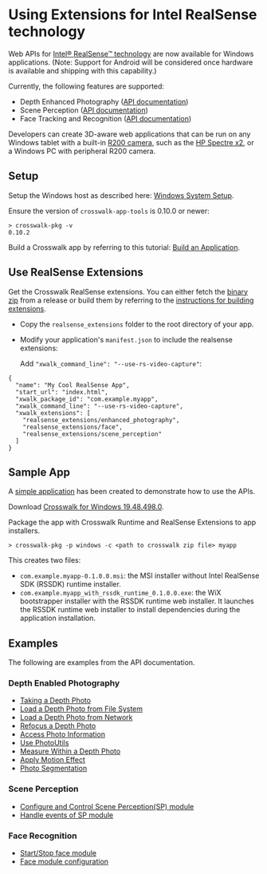 # Using Extensions for Intel RealSense technology

Web APIs for [Intel® RealSense™ technology](http://www.intel.com/realsense) are now available for Windows applications. (Note: Support for Android will be considered once hardware is available and shipping with this capability.)

Currently, the following features are supported:

* Depth Enhanced Photography ([API documentation](http://crosswalk-project.github.io/realsense-extensions-crosswalk/spec/depth-enabled-photography.html))
* Scene Perception ([API documentation](http://crosswalk-project.github.io/realsense-extensions-crosswalk/spec/scene-perception.html))
* Face Tracking and Recognition ([API documentation](http://crosswalk-project.github.io/realsense-extensions-crosswalk/spec/face.html))

Developers can create 3D-aware web applications that can be run on any Windows tablet with a built-in [R200 camera](https://software.intel.com/en-us/RealSense/R200Camera), such as the [HP Spectre x2](http://store.hp.com/us/en/ContentView?storeId=10151&langId=-1&catalogId=10051&eSpotName=new-detachable), or a Windows PC with peripheral R200 camera.

## Setup

Setup the Windows host as described here: [Windows System Setup](/documentation/windows/windows_host_setup.html).

Ensure the version of `crosswalk-app-tools` is 0.10.0 or newer:

    > crosswalk-pkg -v
	0.10.2

Build a Crosswalk app by referring to this tutorial: [Build an Application](https://crosswalk-project.org/documentation/windows/build_an_application.html).

## Use RealSense Extensions

Get the Crosswalk RealSense extensions. You can either fetch the [binary zip](https://github.com/crosswalk-project/realsense-extensions-crosswalk/releases/download/v19.6.0/realsense_extensions_v19.6.0.zip) from a release or build them by referring to the [instructions for building extensions](https://github.com/crosswalk-project/realsense-extensions-crosswalk/wiki/Dev-Instructions-for-Windows#building-extensions).

* Copy the `realsense_extensions` folder to the root directory of your app.
* Modify your application's `manifest.json` to include the realsense extensions:

  Add `"xwalk_command_line": "--use-rs-video-capture"`:
    
````
{
  "name": "My Cool RealSense App",
  "start_url": "index.html",
  "xwalk_package_id": "com.example.myapp",
  "xwalk_command_line": "--use-rs-video-capture",
  "xwalk_extensions": [
    "realsense_extensions/enhanced_photography",
    "realsense_extensions/face",
    "realsense_extensions/scene_perception"
  ]
}
````

## Sample App
A [simple application](https://github.com/crosswalk-project/realsense-extensions-crosswalk/tree/v18.6.0/sample) has been created to demonstrate how to use the APIs.

Download [Crosswalk for Windows 19.48.498.0](https://download.01.org/crosswalk/releases/crosswalk/windows/canary/19.48.498.0/crosswalk64-19.48.498.0.zip).

Package the app with Crosswalk Runtime and RealSense Extensions to app installers.

    > crosswalk-pkg -p windows -c <path to crosswalk zip file> myapp

This creates two files:

* `com.example.myapp-0.1.0.0.msi`: the MSI installer without Intel RealSense SDK (RSSDK) runtime installer.
* `com.example.myapp_with_rssdk_runtime_0.1.0.0.exe`: the WiX bootstrapper installer with the RSSDK runtime web installer. It launches the RSSDK runtime web installer to install dependencies during the application installation.

## Examples

The following are examples from the API documentation.

### Depth Enabled Photography

* [Taking a Depth Photo](http://crosswalk-project.github.io/realsense-extensions-crosswalk/spec/depth-enabled-photography.html#taking-a-depth-photo)
* [Load a Depth Photo from File System](http://crosswalk-project.github.io/realsense-extensions-crosswalk/spec/depth-enabled-photography.html#load-a-depth-photo-from-file-system)
* [Load a Depth Photo from Network](http://crosswalk-project.github.io/realsense-extensions-crosswalk/spec/depth-enabled-photography.html#load-a-depth-photo-from-network)
* [Refocus a Depth Photo](http://crosswalk-project.github.io/realsense-extensions-crosswalk/spec/depth-enabled-photography.html#refocus-a-depth-photo)
* [Access Photo Information](http://crosswalk-project.github.io/realsense-extensions-crosswalk/spec/depth-enabled-photography.html#access-photo-information)
* [Use PhotoUtils](http://crosswalk-project.github.io/realsense-extensions-crosswalk/spec/depth-enabled-photography.html#use-photoutils)
* [Measure Within a Depth Photo](http://crosswalk-project.github.io/realsense-extensions-crosswalk/spec/depth-enabled-photography.html#measure-within-a-depth-photo)
* [Apply Motion Effect](http://crosswalk-project.github.io/realsense-extensions-crosswalk/spec/depth-enabled-photography.html#apply-motion-effect)
* [Photo Segmentation ](http://crosswalk-project.github.io/realsense-extensions-crosswalk/spec/depth-enabled-photography.html#photo-segmentation)

### Scene Perception

* [Configure and Control Scene Perception(SP) module](http://crosswalk-project.github.io/realsense-extensions-crosswalk/spec/scene-perception.html#configure-and-control-scene-perception-sp-module)
* [Handle events of SP module ](http://crosswalk-project.github.io/realsense-extensions-crosswalk/spec/scene-perception.html#handle-events-of-sp-module)

### Face Recognition

* [Start/Stop face module](http://crosswalk-project.github.io/realsense-extensions-crosswalk/spec/face.html#start-stop-face-module)
* [Face module configuration](http://crosswalk-project.github.io/realsense-extensions-crosswalk/spec/face.html#face-module-configuration.x)
